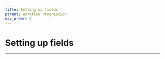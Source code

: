 ```yaml
---
title: Setting up fields
parent: Workflow Progression
nav_order: 2
---
```


# Setting up fields

---
